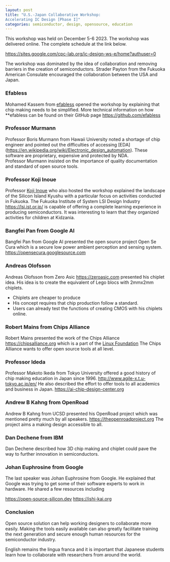```yaml
---
layout: post
title: "U.S.-Japan Collaborative Workshop:
Accelerating IC Design [Phase I]"
categories: semiconductor, design, opensource, education
---
```


This workshop was held on December 5-6 2023. The workshop was delivered online. The complete schedule at the link below.  

<https://sites.google.com/cpc-lab.org/ic-design-ws-e/home?authuser=0>

The workshop was dominated by the idea of collaboration and removing barriers in the creation of semiconductors. Strader Payton from the Fukuoka American Consulate encouraged the collaboration between the USA and Japan. 

### Efabless
Mohamed Kassem from [efabless](https://efabless.com/) opened the workshop by explaining that chip making needs to be simplified. More technical information on how **efabless can be found on their GitHub page <https://github.com/efabless>

### Professor Murmann
Professor Boris Murmann from Hawaii University noted a shortage of chip engineer and pointed out the difficulties of accessing [EDA] (https://en.wikipedia.org/wiki/Electronic_design_automation). These software are proprietary, expensive and protected by NDA.  
Professor Murmann insisted on the importance of quality documentation and standard of open source tools.

### Professor Koji Inoue
Professor [Koji Inoue](https://sites.google.com/view/kojiinoue-jp/) who also hosted the workshop explained the landscape of the Silicon Island Kyushu with a particular focus on activities conducted in Fukuoka. 
The Fukuoka Institute of System LSI Design Industry <https://lsi.ist.or.jp/> is capable of offering a complete learning experience in producing semiconductors. It was interesting to learn that they organized activities for children at Kidzania. 

### Bangfei Pan from Google AI
Bangfei Pan from Google AI presented the open source project Open Se Cura  which is a secure low power ambient perception and sensing system. <https://opensecura.googlesource.com>


### Andreas Olofsson
Andreas Olofsson from Zero Asic <https://zeroasic.com> presented his chiplet idea. His idea is to create the equivalent of Lego blocs with 2mmx2mm chiplets. 
- Chiplets are cheaper to produce
- His concept requires that chip production follow a standard. 
- Users can already test the functions of creating CMOS with his chiplets online. 

### Robert Mains from Chips Alliance
Robert Mains presented the work of the Chips Alliance <https://chipsalliance.org> which is a part of the [Linux Foundation](https://linuxfoundation.org)
The Chips Alliance wants to offer open source tools at all level. 

### Professor Ideda
Professor Makoto Ikeda from Tokyo University offered a good history of chip making education in Japan since 1996. <http://www.agile-x.t.u-tokyo.ac.jp/en/>
He also described the effort to offer tools to all academics and business in Japan. <https://ai-chip-design-center.org>


### Andrew B Kahng from OpenRoad
Andrew B Kahng from UCSD  presented his OpenRoad project which was mentioned pretty much by all speakers. <https://theopenroadproject.org>
The project aims a making design accessible to all. 

### Dan Dechene from IBM
Dan Dechene described how 3D chip making and chiplet could pave the way to further innovation in semiconductors. 

### Johan Euphrosine from Google
The last speaker was Johan Euphrosine from Google. He explained that Google was trying to get some of their software experts to work in hardware. 
He shared a few resources including

<https://open-source-silicon.dev>
<https://ishi-kai.org>

### Conclusion

Open source solution can help working designers to collaborate more easily. Making the tools easily available can also greatly facilitate training the next generation and secure enough human resources for the semiconductor industry. 

English remains the lingua franca and it is important that Japanese students learn how to collaborate with researchers from around the world. 
